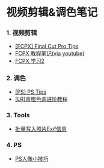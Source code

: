 # 视频剪辑&调色笔记

### 1. 视频剪辑

- [[FCPX] Final Cut Pro Tips](../notebook/视频剪辑笔记/Final_Cut_Pro_Tips.md)
- [FCPX 教程笔记(via youtube)](../notebook/视频剪辑笔记/FCPX教程.md)
- [FCPX 学习2](../notebook/视频剪辑笔记/FCPX学习.md)

### 2. 调色

- [[PS] PS Tips](../notebook/视频剪辑笔记/PS_Tips.md)
- [[LR]青橙色调进阶教程](../notebook/Lightroom/青橙色调进阶教程.md)

### 3. Tools

- [批量写入照片Exif信息](https://github.com/RRRoger/image_tools/tree/main/batch_insert_exif)

### 4. PS
- [PS人像小技巧](../notebook/视频剪辑笔记/PS人像小技巧.md)
